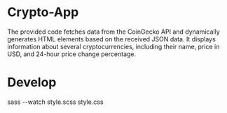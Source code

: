 # Crypto-App
The provided code fetches data from the CoinGecko API and dynamically generates HTML elements based on the received JSON data. It displays information about several cryptocurrencies, including their name, price in USD, and 24-hour price change percentage.

# Develop
sass --watch style.scss style.css

